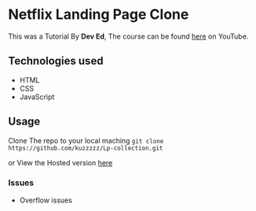 # Netflix Landing Page Clone
This was a Tutorial By **Dev Ed**, The course can be found [here](https://www.youtube.com/watch?v=gXkqy0b4M5g&list=WL&index=112&t=4s) on YouTube.

## Technologies used
- HTML
- CSS
- JavaScript

## Usage
Clone The repo to your local maching 
`git clone https://github.com/kuzzzzz/Lp-collection.git`

or View the Hosted version [here](https://kuzzzzz.github.io/util/Responsive-nav-bar/index.html)

### Issues
- Overflow issues